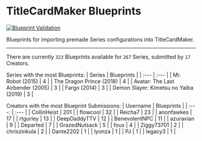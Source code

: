 # TitleCardMaker Blueprints
[![Blueprint Validation](https://github.com/TitleCardMaker/Blueprints/actions/workflows/pytest.yml/badge.svg?branch=master)](https://github.com/TitleCardMaker/Blueprints/actions/workflows/pytest.yml)

Blueprints for importing premade Series configurations into TitleCardMaker.

---

There are currently `323` Blueprints available for `267` Series, submitted by `17` Creators.

Series with the most Blueprints:
| Series | Blueprints |
| :--- | :--- |
| Mr. Robot (2015) | 4 |
| The Dragon Prince (2018) | 4 |
| Avatar: The Last Airbender (2005) | 3 |
| Fargo (2014) | 3 |
| Demon Slayer: Kimetsu no Yaiba (2019) | 3 |

Creators with the most Blueprint Submissions:
| Username | Blueprints |
| :---: | :--- |
| CollinHeist | 201 |
| flowcool | 32 |
| Reicha7 | 23 |
| anonfawkes | 17 |
| rtgurley | 13 |
| DeepDaddyTTV | 12 |
| BenevolentNPC | 11 |
| azuravian | 9 |
| Departed | 7 |
| GrazedNutsack | 5 |
| foux | 4 |
| Ziggy73701 | 2 |
| chriszinkula | 2 |
| Dante2202 | 1 |
| lyonza | 1 |
| PJ | 1 |
| legacy3 | 1 |
